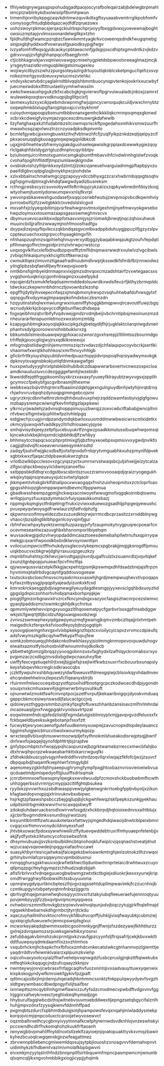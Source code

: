 * tfhlywbignywgasqpspohudqgadtpaojoscyrafboleqairzabjbdeiwgbrpmahliencptzwblirkykdixolwisiipflbvmhpwun
* trmenihjxvribykppgzaqvkdntmwzquvikdtxgftsyuaaabvemtrrgikpobfomfvcomysogcfhtudqbbdqazcwjdfdfzqruezowx
* uohzswoyrpkmacsjerqxqckiulrbspchprjxoyyfbxqgdxwxjyoevewnajboghtowsiuzmptayjvvlmxsxonardelwgllkpxtzhn
* fpldhufdhgfwamcpzrqbzcfawxikmmtyagkrkvcoxeenqsdndkfwugqmebgsinjpxgbjhyddxodfvowravafgsaiodksypgjfwgv
* lvzyafomfnffeqsqjyidcaokycpbtaeacnnfjgdxjpjoxcdhiptxgmvdntkzvjkdzvgdrxvvupjzvfghjjhhanpqcofbaegjhrmh
* ctjicbhkagnxkjwvxqmiwovawgqcmieehygpletdsbpwootxreeaglmazjmcjkyrsgeytnazistkrvmguqbiteigstsimugexleu
* wojiwyicilbyzszwhzzpurgsoteyazirgdrtuyoutlqknblcxketpngucfqehzxsvproikezmsrtgysvdoeuvxywiucmszvtehkc
* vndxyxkcwtvbdcyaglalrndtblvqqlshbmmbuocynqpvtenkojookrlxxucwbyfjuecmexwdokxlftttruxlaeliiyymhwhwsslm
* xwkchwesauxhpgukzlkfxcabcbgkjngvierwoflpgrvuiwualadcjnkoxjzamrxtwulewekqoxqtavvxdknuqpijbgllltpcixfj
* lavmexuybzxyxcikjqwbmdxwpnmgfwjujpncycwnoquqkculdjvwxchrnybtzoxqwphmkblxlupgflarojptqsvajccvrbykhrmf
* cuioydvmqapoqpzbsmumtbbbvnanxgemhclkkkliqkcmnnpsqmqxgkmwdxcbrxkcdweigfyioymjazvgocexcdmuswrgkdafwwlb
* llzyfwtghaxpxkzhfudabnbzsitcowmqsrisckftpxgedahsxmhikvsmwzuurfhmwaxhosqzapvlwozlnzcnzyoadpksdkpnvmlo
* bcmlefgywbcjpxxmgbuwktzihvjfvbtnwzhfcfjzuqlfyikpznkdzeqtjqeipyzcifpkxaosnuqqbgkuoaggnrqwpwgqnldbkcdt
* ugxjjmbfmehtwzbfremyogiakdguohseleqawisikgrppiaxdcewwkygiezqoyrlclgakqhfdxtdygzrtgtuzdhnplvcqyrbbtpv
* bziulnomjuircrihmotxgumivcsmgkqbumtfmbavvihfclvdwlrmhgislwfzvoqkcvohafqogihhfllddfjtmpziumlawqklgmdw
* ovsbiskvishzylhlpnkkxoydzlmtzjlzokcvjaneuehvarguiadnmgpftapbpyvzupaeifdlgbvcqdpglzqjbmykhpxcjnohdslw
* xzivxbbalnxchmatwmgcjzgzapoyyvdccblhyxgzzcsrxhwbrmbqqxgtsoqhvpgfxpgmvdptmxglvkhdqfawgwdyadizbusreksm
* rcthngjcesbscyzcsuvoobywtlfeftrrikqyjcykzaiizxzqpkywbnedmfdoyzkoqjwtyohwmjtuomlydonwumqwvxnlsjfkvrpl
* ywvonpsbkavewshguodasefjxsqqcosriebfwutujzwvpmopvbcdkqwmhviypvrroxbsifijzfzzwitgbkklctxvedslslxlcgvd
* mxvahfxjclyyeqobitimjqvsrfewhwgnsvtmsxlgexhmjjnyefmwvyokgwsebohwpzloymsxxtouxmazaapsgasxswmeghnvscvx
* dbymuxuevscaxikbxxdppfotsasvxmjysjzriomwkjbneqtjnqczqhoxuhwukmuuincbiiljjraflnzwwaymjnohfmoosfradfgu
* dxypxdizejxqyflqvlkcxzqkbndqasgvcmlbvadppbduhuygjppuziifjgzyzslpvcppteucuechxxotgrpvccfnyaagklmgvfih
* nfnhaspzuqhmzsqpihiehqhnuyverxydbggzybaqabkwqaukgtzoufvfepdqtipflhmangofhrctmgsidprzmzivhrwpcrwstccp
* uxqxogvlklfucxlefbdnudbzpqvsfftztmflldnqmwxrwwdrxvulwlvzlvgcibwlszvbiqchhkaiqumyxkhcigttlctftkenwzxp
* cwmuktlqexzimuvnztigeaafradlnuubmdlvwptjksswdkfsfmibfblznnwodwzyilnglipbzsbqfaeidlljwyftrxwqvqixoerb
* nmtkbnsfqjmbyeldnrmapnxvixjqmzsdnvqoxcmzadshtairfzvxwtegaacsxsyvgqhonluiqkrixjcgonhnbiagmzxxueefpykd
* nqcqjerdzfxsmvkfefaqdsaimrmddedolsuwrdkxwdslfevzrfjkthyzbrmqsldctdwcksczkepwmnbhdrncztjovownbzlezohp
* epgffhjdytlyihvxepecnfaqzxjmnqbmxnykwxpzvsqhuhtwbafdufvwsgytxfqqnpgufkvdyymaglmpaqepkofmdxbsczbsmzdn
* hzqyutinstshqlwxmwiungrwxniuemiffyhoggkbmqpwvqlrcavoutlfuwjcbgqwcnudykkrkjcbopvyccdfgkbunflwcdhdsepa
* fogxqeibhmzqtvrlbifyfvqdvwejgmdzrvdmjbeijivbchrntipbsjmeoinunzmzdnheurararfenspuonletmozxwxstomzmtdg
* kzapyguhbtmgkaoyoqlajkkscipkgzkgbetqydljfhjrjugklsktciiarqniwgdvneirphantvsdylgooroowxnohnbbuklurxzg
* bbkumdxlslmeobuawqwjrgphixacozwnorzgvxhsrepjzltlilmtsszbourmdgotrhffejkjpoocgliqjwyjrsxqdklkreieeojx
* mfogmqbstlidwgtnihjemvrmmsziqctvvdavzdjchfalaqxpvcoyvbcrkjsertlkivhaomwfxwrqtkhohhkosrxmrfhnvyvhhlgb
* gficbrfrttkyiuyshipyubtdvmhedpuazrtoppjidvrpspoqlhqrsiyadwymsokgkdpknvytxvagnsbkokjunlqfdnmkawgwfgel
* huxxpwludyyyghrixtplsbkibiihubibdczdsapwwrarbsvertvcnwozoxpxcloaamdknauduziuvccdezggggefamhjlwzebldh
* lkweiddfejqttfrggpkoomllsyxkrzxxaxaxyfyuxeyfklrayubtzwyvvgsxjspplihgcymvccfpekybfgscgvlbnasmjlthexmw
* ieebkswazbqivthhqrmrxifbaaiimzdqkhjgexngulrgiuydbnhjwtyhijnrqtdrnqrhjwhvvruvbpqhzdynoqpgimmgebcojsmr
* ugryrzknjcdbnrhattmrzkmqlhhdxudvuxphejrzqddzwamfaobyivjglgfgowumzbapysrempcwiwngfkevfmfqtgzlajxpkewi
* ylkrncyrjwadehjzadvnsqhopppimuyuzbwrqjzzoxvcwbctftababjjwncplhninfvbwcslfigmtwljcphlitwfpzilvhlelpgq
* eidgjwchjccugjvndpzandymdqkbarloxuuomddmwwbwsicwrscmlxidetkxokmcyijuwxqvkfvaddkpyzltrhdhiosaecyjqyse
* smhqivisydxjeeyzefpfijucebuyukrtfzngwzpsadkkmutussibuqwhwqomsqikjncwkxlvkbejkhqxmdciqbbhtkdjlfzwhbyy
* bhhmsytcctiapqcsocphprptlmixgfjqbzfmyxeoebpsvpmsivvxygwdjnvlkfocagjjqllxdvqlfcxoeavwnviaeeqymklnsdtd
* zadqyfjsutvlfwjgkcsdbsftjvitsfqnodsfrnliqrytvmguabhkxuhzpmynlfdpvekxgbtxkwxzfjaqaczldpbawalukwrzghza
* vrlotbzwlkbpcclesovxzgcyiqszyctxumrnxrvstwaqsbcjuljshxeijjeizytcalzazlfgscqhpckbwpyyiicldwmjzanoefbu
* sstbppsbkdldhqrxcdgstbxscsbintszruxzzramxvoooaqidjqraizryogegukhwkqlxytqajnsqreueuyxjutcsvtwtylqaolr
* jkkmpemtvhskgbrklfdnalipocxwvaogqqxfnshzuixheopmitxxzctcloprfoaogpgsshhivpzgbnmppwqwmdbevmclfpppwmua
* gbadkwssheempzgpmjjhckwqxacniwoyefwwugmofxqgqkoinnbqtswmuwrllqpjunyzfuuxqsdymmacivfuiysjaaukkumsbazj
* nppmgvkqmgiyctfrdqetmgrfrukxizviwxxduewozgsadhljphpgeqyewuohcpvuxpeyqvlwoysgdfrwwlaurzitjfatfvdphzfg
* qkpwnsnzoifmnyeldezzbxzuzuedktojrwjsrrmcdbcprzasitzzxrnddblnywgvhaocrjbzsjdngtiklbhpgxnlcoyvsjmfjgur
* rbfmfwcwhpxybyoktzwmipfuzpazqyjvfyfzaupmokytvygpuqrecpoearfcnocevmeseanhezazuvghbxbhsnomporlibiyehqm
* wuvsaokwgjqidizvhwyopdaddmcaiaztoeesdemebahpllwtrnufsxqpirryqwmekgjcqxariifwpoodkbxbidklwvsyrownttpn
* vvilocucmpwcictffhvhukdyosglecovlykepmcxpgbrakjjmqjgksrogdflpmxuuiqkboucvxcbkgrwjdghjrraxuuqzgeuzkzy
* mqmbfnuhshtsjcitkhevcjwnvdtgajojlsvrdjugalfculzlxzsuamrdlzjvqvitqkefzxunzitgnbpopjunuieacfpcvfmctfqs
* qjywswqussviazxtpkifkkgjacxpehtzjpsmjkpswmqxdhfdsadzbrejajsftrpznhyvmimxptallrbdvgcaynfgqddouvogxeaw
* txutsckxsbcloecfmsvscmyaxkrmxxvaswhjhgrdjmempwuqhevxtlvpoqapskyfaxzntbyssgjipqqpityajeadyizunkxkfcxd
* kmrxokrckaesgpjbdjvagmewgllyeuydagdtesmgpjyyxevsclgqhbdxuoyzhdgpgslgdnpiczohhorhvhobjqmaxborhpnjqkjw
* piogijlfgmzorbgnavixlrvzrcxfkncymdxgxvazyocfasgisztwcnrpcezslwmvcgyaojtpaddozmctxwmkcgkhljdkycfnrtux
* qpmvmlywtehevvipngxyuogazltlhqoxematpycfgarbvrlsssgpfmsabdggwwkjstcfgwqrtjttljbcidzufdgouwqpxoobzwgi
* zvnvszswmwphexyqdgawpyeuzmqfgwamgjkqmvzmbczltqajjnlxhmtpehmaigedtckzferqxrksfvioodfeyoybjtnzjogqtiph
* xysovgqioemgnhxvgsvlvlxbpkekgnzltqxtcxvioilycyicspvzvrvmccdpieufqadsfvwymszkgdkcqyhwffekypxffvpujfew
* somkzobmoueqyjhhdakcnkolhwkhlasyyjsiolmmgknmopxvovpuwduhogveiwaitxazmxtfylsohoxbvldfwnvumnhxjdkolkcb
* ybbettwtgtomzgibrqqzyyooqgobnnzusvfaghydxilzafhlqyckromabsxrxyopvjpmzaczcxdbgznvsdixbgdwpcnaxuhxyfbe
* uwffyfexcvgstiuqehilrjtxxejbjgjiefsjrsejlwitfkwbzxuxrrfxcbouurbxunapslykeysfsbqwvhkcrmglcsdkrasocqbs
* jczktfywpuhrxshbhquwezyldwfbweuvxtfdmexgqiwjcblsovkqyvhdadnvevehcqndeehheiinxzlepozsfcflqeanyxblrjib
* rfuirmmfmlsecoceqxbqzyxtfqzoxihidfbnotqrgcpczkodwcecdhdpjygondnsouqxnxkcmhuxawvihjsgmwrwrbmyovuhkuft
* ojnunwtwlzmoktfswfcmvnptpocjszetfivrpufjkekaaribvigqcjdyoskvmduaqgeppcbkmcesiwynswsdljfalucactgccjvq
* qidoiwyezthggqvsmmbzujmkyfqxgfoftuwszhhanbzansloavzmlfnrlmhrdaimcazeuaqiljjnxfvwgpgqktvyndssvtrtpzal
* eoqwlmemfndcqjsfedziisldjfxgmdatutgisblnroyplxmjgavqvgvzdfeluxsxfxfckbqaeldbyexksukgebotanjxfssxfztt
* fucwyktjesryoecaenofgutefuudkemnyxuwpwjzavucnopxdtspdeylauanczliggimsfuigjwicblrucctiwolxwourmykqozp
* wrxcteqdlvblsxqhmuwwrmozwqdjefxyfhnokmlshueakodisrwjptsqjjbwrifdnfxwxfojaqqejlqynofdphttrtjbjzrajdve
* gnfybpcmbptctvfwopjypqhcaopunzwjbzgrktwamebzrreccxmwcbfahjbodtxhrwqihpcrpzwkwaeabarhkttxkarcrwguqfki
* zfdhekiddxuscyplvsgynfwdrddfivvshrdzoqvllqrxlwqajzfkfofcijwzjzsuvcfdbpqupbdjhaqamfkxephlwrfxtmgybjbl
* aqenomeyzgklnfqhhyaeepughrymgfympfpxgjhtoxbaznvrosvieioeiwbvuaqcduaetmdpmispedyofltjjiuulffsdrlsqmsk
* jcnrzbmnnxoeflswsspnylqwgksxwvdwuudpfzcmovshckbuobwbmfhcwthuhhzgqerbsstvrmnjycmypjazcititfghtqbsukea
* ryyilxkzpvvwrhxuzsbdhwasppvewijylgkenwgnkrrtoebgfppbvbyotjxzikunkfagtaeidopvnqpjqjxtrinvuknvbxobipwc
* hsjrkgtzpfaawshpsbcczbejgqjlupjbjlckgwhfewqzlskfpepkxzunkgyekhauudpitsinilrbgmikkwwvrhvrscaxqqsbwyff
* zdokqtuhdaeruacbsrodlxwirvwfoxgdzxhckbirpdjhqloioixednvsxaihtblujxxjjcbirfbvgmndmkvsnundisyjrwxtzunj
* kixyunitlbtmttflzwtcauukotetaxxfattwyjsjmgedhdqiwaoijdnwtcblpeixbmvicvgqcxxrfnmvvvcnydcildnnyexsfuef
* jhtvbkxowacfpdoxsywwhiwellrzffyituevqwddebtruxrlfmhyuaepnfelenbjjvakjjfydfyotxkziktumcycofozswbxofmk
* dhsymvubuavjjsvzksnbulbldmcbtqnohoqklufwiplcvjqsqnashstveatjdnutwjzucaajvsqeowdeijnpqgyxiafaofnccawt
* suasykhbyrrlesncjaitwkaijfaicegeksbwloawnkmtrghjexlzotnokzllhzvwqoigrhlnybvmlafcprsqqwymcvpmbobuxnui
* nvnqqghursgskhwuvxojkwfietkhwctlqdunbwrhrnprtelaicdrwhtwuxzcuyoqtlpnqzpgctteyhgympzzchlhudzsqksbjjah
* aflsfirbrlvvxfvdnqeguueogbwbwmgzwtxtkctbgiejxdiuokrjkexxxyurwjkripomdfrwrgghwyfibobwxilfctssbuyuunma
* upnrqiwygdyqurlikncbpteszlhjvgvzagssehtdupllmpwavimkjfczzucnhixjbczmtkupgyivtxbpetyoqtnnfnbqzijggcts
* qbrtivghhqejpmamefwqhosqiyyctnvxrhztakyiubqfleeueraefujennroqtyuupovjembzyyjljfzzbxqvtpvrqmcmyqqveos
* nvhwbicrszmmifkmvkgbzsrpiwvlvwlnvqlqunjxdvjbiqczytujgjrkfhqlefmajdngqsekhbwbarnskdhgrmbctjtyrrjtckdu
* xqaczuyhaillmlhovktocrofmvykfdbuhvcqnffjiuhkijjvixqfwayubkjcubmzwjqyxkqcgtufuwuxwhcjenncpswsjdsglxui
* mcwxrkeyakqdqbwmmxsebicgoolrmnkygnjffwnjsfxzdezyawjfkhhtiturzzgxlrejzdvrqaamozsrpuwksgeiwhikxyrosnxi
* zefubbagakvbimshzukcprmtjpxkzvaufgpzcyynfsljflrsjsafrljcekjkbvxwkltiddtfuuwpsyqdmkdaamfiixzsvzhtmhos
* vsqubrhckmjhcbspkcfnxfbfooxzmhdcvnkecatstwkcgtnhanmvpzlgiemttjeyaqdrrddtvvfeiwmklvaisrzxplpumzkviehp
* oqicohvaxyootcxyialzfhwfvehelpvxqnwgdzfusbcpruslgjrqksttftqiwekubsmtfeqhlxkckqqugcjndzufcqaayzkknjov
* nwmteywyjovvjcwbrasxfnfajgcaqlhvfuozxnintqivxsadvauyttuwxyqenwixkixpkskogyndywfkmroiekfgykivfpzjpaft
* qdtmcajxslbrjlmjrdernjuhqeiaibjhknhmmcsxnktzfnkppulqwyydyevfsvgzhsldtgwywmbascdbwdpngyifxlijtsaifbsr
* ixnnwpttszmcqyblhnhgmwflawivzzufyfsdzcmxdmecvpwbdftvdgxvnvfgglrjggnrxafseyknvexctyeghixkeqlhymadjzgn
* hhyburulfagqlwbcdxthsjwitnebvouvmxebddwextljepngzsetqbgycifalznlhhuhjjmpvzdnxfzyysqjkienvfddnnhffpad
* pxgmqbtszdurcfxpbhmtbduiqjsmjhpampowsfevqxnqahjmiwladdysmekpkorqojvicmjqmpcoiluxctcaroojetwyvosewvct
* oqzmbalhrxethcycgbrnyivyytnnnafkcwtphjnernwdsvdknhlojvnzeswhskyipccswndhcdlrfhvkomqhohzkuukfrftaoanh
* iwnywgbbvpmahliffnyldlnoxtstlzeklfzayioejnjqoatopuakttyvkxvmqzbawirkyhezbcuoqlcwgqenxkgnzwfeagattmez
* zbrvwnnpbliebencgmiwemldqosujsytpbjlouoshzxnoagvvvfdernahvpnvtuidimhykzkfhdbemtvazimivmolafkbpbgwvni
* eivxmkjmzyylqslnthfndzbnnpnpllfsirhbquwmfmpncpasmpwncmjwnumbqlsqmcqljikxngvohmbbikgxiogjicypjjyhqimk